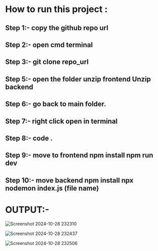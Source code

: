 # How to run this project :

   ## Step 1:- copy the github repo url
    
   ## Step 2:- open cmd terminal
    
   ## Step 3:- git clone repo_url
    
   ## Step 5:- open the folder unzip frontend Unzip backend
    
   ## Step 6:- go back to main folder.
    
   ## Step 7:- right click open in terminal
    
   ## Step 8:- code .
    
   ## Step 9:- move to frontend npm install npm run dev
    
   ## Step 10:- move backend npm install npx nodemon index.js (file name)


# OUTPUT:-

![Screenshot 2024-10-28 232310](https://github.com/user-attachments/assets/8dce9072-2406-4d5f-a523-696de4c546cc)

![Screenshot 2024-10-28 232437](https://github.com/user-attachments/assets/d329fc74-dd83-47c3-80a2-ad7290b09fcd)

![Screenshot 2024-10-28 232506](https://github.com/user-attachments/assets/224f412f-1ca8-41ff-a986-84e36bb923e9)
